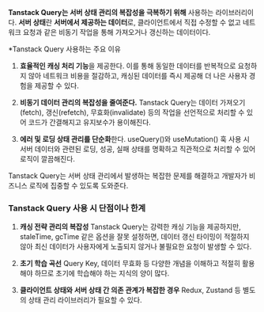 <strong>Tanstack Query는 서버 상태 관리의 복잡성을 극복하기 위해</strong> 사용하는 라이브러리이다.
<strong>서버 상태</strong>란 <strong>서버에서 제공하는 데이터</strong>로, 클라이언트에서 직접 수정할 수 없고 네트워크 요청과 같은 비동기 작업을 통해 가져오거나 갱신하는 데이터이다.

*Tanstack Query 사용하는 주요 이유
1. <strong>효율적인 캐싱 처리 기능</strong>을 제공한다. 이를 통해 동일한 데이터를 반복적으로 요청하지 않아 네트워크 비용을 절감하고, 캐싱된 데이터를 즉시 제공해 더 나은 사용자 경험을 제공할 수 있다.

2. <strong>비동기 데이터 관리의 복잡성을 줄여준다.</strong> Tanstack Query는 데이터 가져오기(fetch), 갱신(refetch), 무효화(invalidate) 등의 작업을 선언적으로 처리할 수 있어 코드가 간결해지고 유지보수가 용이해진다.

3. <strong>에러 및 로딩 상태 관리를 단순화</strong>한다. useQuery()와 useMutation() 훅 사용 시 서버 데이터와 관련된 로딩, 성공, 실패 상태를 명확하고 직관적으로 처리할 수 있어 로직이 깔끔해진다.

Tanstack Query는 서버 상태 관리에서 발생하는 복잡한 문제를 해결하고 개발자가 비즈니스 로직에 집중할 수 있도록 도와준다.

### Tanstack Query 사용 시 단점이나 한계
1. <strong>캐싱 전략 관리의 복잡성</strong>
Tanstack Query는 강력한 캐싱 기능을 제공하지만, staleTime, gcTime 같은 옵션을 잘못 설정하면, 데이터 갱신 타이밍이 적절하지 않아 최신 데이터가 사용자에게 노출되지 않거나 불필요한 요청이 발생할 수 있다.

2. <strong>초기 학습 곡선</strong>
Query Key, 데이터 무효화 등 다양한 개념을 이해하고 적절히 활용해야 하므로 초기에 학습해야 하는 지식의 양이 많다.

3. <strong>클라이언트 상태와 서버 상태 간 의존 관계가 복잡한 경우</strong> Redux, Zustand 등 별도의 상태 관리 라이브러리가 필요할 수 있다.
